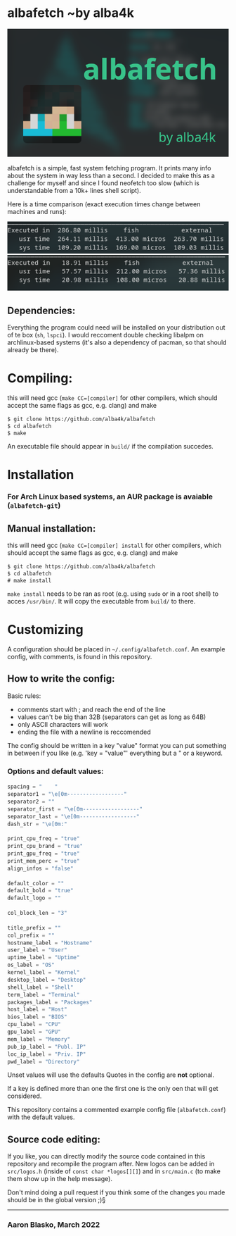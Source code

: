# albafetch ~by alba4k

![intro](images/albafetch.png)

albafetch is a simple, fast system fetching program. It prints many info about the system in way less than a second. I decided to make this as a challenge for myself and since I found neofetch too slow (which is understandable from a 10k+ lines shell script).

Here is a time comparison (exact execution times change between machines and runs):

![neofetch](images/time_neofetch.png)
![albafetch](images/time_albafetch.png)

## Dependencies:

Everything the program could need will be installed on your distribution out of te box (`sh`, `lspci`).
I would reccoment double checking libalpm on archlinux-based systems (it's also a dependency of pacman, so that should already be there).

# Compiling:
this will need gcc (`make CC=[compiler]` for other compilers, which should accept the same flags as gcc, e.g. clang) and make
```shell
$ git clone https://github.com/alba4k/albafetch
$ cd albafetch
$ make
```
An executable file should appear in `build/` if the compilation succedes.

# Installation
### For Arch Linux based systems, an AUR package is avaiable (`albafetch-git`)
## Manual installation:

this will need gcc (`make CC=[compiler] install` for other compilers, which should accept the same flags as gcc, e.g. clang) and make

```
$ git clone https://github.com/alba4k/albafetch
$ cd albafetch
# make install
```

`make install` needs to be ran as root (e.g. using `sudo` or in a root shell) to acces `/usr/bin/`. It will copy the executable from `build/` to there.



# Customizing
A configuration should be placed in `~/.config/albafetch.conf`. An example config, with comments, is found in this repository.

## How to write the config:
Basic rules:
* comments start with ; and reach the end of the line
* values can't be big than 32B (separators can get as long as 64B)
* only ASCII characters will work
* ending the file with a newline is reccomended

The config should be written in a key "value" format you can put something in between if you like (e.g. 'key = "value"' everything but a " or a keyword.

### Options and default values:
``` python
spacing = "    "
separator1 = "\e[0m------------------"
separator2 = ""
separator_first = "\e[0m------------------"
separator_last = "\e[0m------------------"
dash_str = "\e[0m:"

print_cpu_freq = "true"
print_cpu_brand = "true"
print_gpu_freq = "true"
print_mem_perc = "true"
align_infos = "false"

default_color = ""
default_bold = "true"
default_logo = ""

col_block_len = "3"

title_prefix = ""
col_prefix = ""
hostname_label = "Hostname"
user_label = "User"
uptime_label = "Uptime"
os_label = "OS"
kernel_label = "Kernel"
desktop_label = "Desktop"
shell_label = "Shell"
term_label = "Terminal"
packages_label = "Packages"
host_label = "Host"
bios_label = "BIOS"
cpu_label = "CPU"
gpu_label = "GPU"
mem_label = "Memory"
pub_ip_label = "Publ. IP"
loc_ip_label = "Priv. IP"
pwd_label = "Directory"
```

Unset values will use the defaults
Quotes in the config are **not** optional.

If a key is defined more than one the first one is the only oen that will get considered.

This repository contains a commented example config file (`albafetch.conf`) with the default values.

## Source code editing:
If you like, you can directly modify the source code contained in this repository and recompile the program after. New logos can be added in `src/logos.h` (inside of `const char *logos[][]`) and in `src/main.c` (to make them show up in the help message).

Don't mind doing a pull request if you think some of the changes you made should be in the global version ;)§

---

### Aaron Blasko, March 2022
